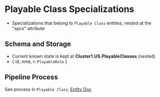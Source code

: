 # Playable Class Specializations

- Specializations that belong to `Playable Class` entities, nested at the "spcs" attribute

## Schema and Storage
- Current known state is kept at **Cluster1.US.PlayableClasses** (nested)
- { id, nme, r: `PlayableRole` }


## Pipeline Process
See process in `Playable Class`, [Entity Doc](playable-class.md)
